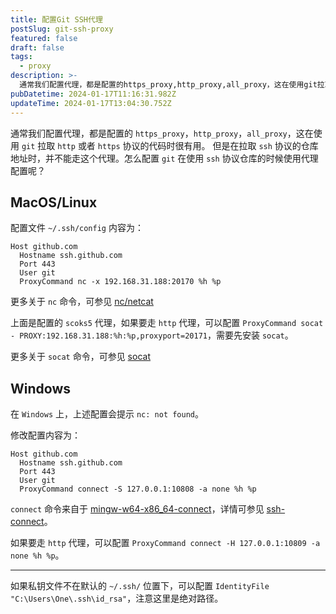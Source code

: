```yaml
---
title: 配置Git SSH代理
postSlug: git-ssh-proxy
featured: false
draft: false
tags:
  - proxy
description: >-
  通常我们配置代理，都是配置的https_proxy,http_proxy,all_proxy，这在使用git拉取http或者https协议的代码时很有用。但是在拉取ssh协议的仓库地址时，并不能走这个代理。怎么配置git在使用ssh协议仓库的时候使用代理配置呢？
pubDatetime: 2024-01-17T11:16:31.982Z
updateTime: 2024-01-17T13:04:30.752Z
---
```


通常我们配置代理，都是配置的 `https_proxy`，`http_proxy`，`all_proxy`，这在使用 `git` 拉取 `http` 或者 `https` 协议的代码时很有用。
但是在拉取 `ssh` 协议的仓库地址时，并不能走这个代理。怎么配置 `git` 在使用 `ssh` 协议仓库的时候使用代理配置呢？

## MacOS/Linux

配置文件 `~/.ssh/config` 内容为：

```plaintext
Host github.com
  Hostname ssh.github.com
  Port 443
  User git
  ProxyCommand nc -x 192.168.31.188:20170 %h %p
```

更多关于 `nc` 命令，可参见 [nc/netcat](https://ss64.com/bash/nc.html)

上面是配置的 `scoks5` 代理，如果要走 `http` 代理，可以配置 `ProxyCommand socat - PROXY:192.168.31.188:%h:%p,proxyport=20171`，需要先安装 `socat`。

更多关于 `socat` 命令，可参见 [socat](https://linux.die.net/man/1/socat)

## Windows

在 `Windows` 上，上述配置会提示 `nc: not found`。

修改配置内容为：

```plaintext
Host github.com
  Hostname ssh.github.com
  Port 443
  User git
  ProxyCommand connect -S 127.0.0.1:10808 -a none %h %p
```

`connect` 命令来自于 [mingw-w64-x86_64-connect](https://packages.msys2.org/package/mingw-w64-x86_64-connect?repo=mingw64)，详情可参见 [ssh-connect](https://github.com/gotoh/ssh-connect?tab=readme-ov-file#more-detail)。

如果要走 `http` 代理，可以配置 `ProxyCommand connect -H 127.0.0.1:10809 -a none %h %p`。

---

如果私钥文件不在默认的 `~/.ssh/` 位置下，可以配置 `IdentityFile "C:\Users\One\.ssh\id_rsa"`，注意这里是绝对路径。
